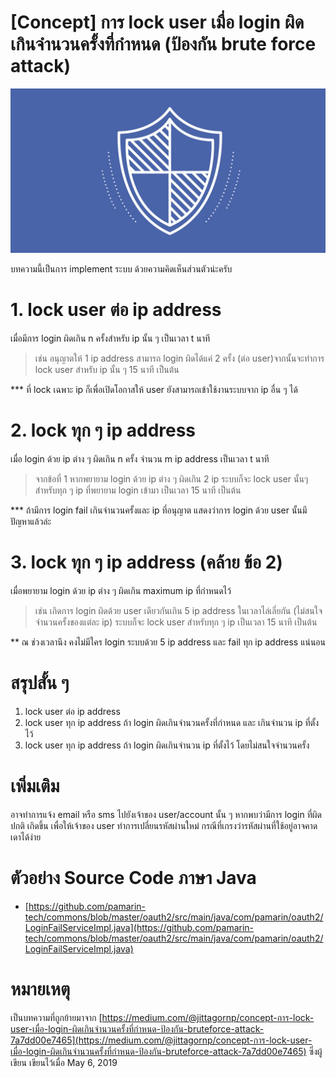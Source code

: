 # [Concept] การ lock user เมื่อ login ผิดเกินจำนวนครั้งที่กำหนด (ป้องกัน brute force attack)

![](./how-to-lock-user-when-login-wrong.jpeg)

บทความนี้เป็นการ implement ระบบ ด้วยความคิดเห็นส่วนตัวน่ะครับ

# 1. lock user ต่อ ip address

เมื่อมีการ login ผิดเกิน n ครั้งสำหรับ ip นั้น ๆ เป็นเวลา t นาที

> เช่น อนุญาตให้ 1 ip address สามารถ login ผิดได้แค่ 2 ครั้ง (ต่อ user)จากนั้นจะทำการ lock user สำหรับ ip นั้น ๆ 15 นาที เป็นต้น

*** ที่ lock เฉพาะ ip ก็เพื่อเปิดโอกาสให้ user ยังสามารถเข้าใช้งานระบบจาก ip อื่น ๆ ได้

# 2. lock ทุก ๆ ip address

เมื่อ login ด้วย ip ต่าง ๆ ผิดเกิน n ครั้ง จำนวน m ip address เป็นเวลา t นาที

> จากข้อที่ 1 หากพยายาม login ด้วย ip ต่าง ๆ ผิดเกิน 2 ip ระบบก็จะ lock user นั้นๆ สำหรับทุก ๆ ip ที่พยายาม login เข้ามา เป็นเวลา 15 นาที เป็นต้น

*** ถ้ามีการ login fail เกินจำนวนครั้งและ ip ที่อนุญาต แสดงว่าการ login ด้วย user นั้นมีปัญหาแล้วล่ะ

# 3. lock ทุก ๆ ip address (คล้าย ข้อ 2)

เมื่อพยายาม login ด้วย ip ต่าง ๆ ผิดเกิน maximum ip ที่กำหนดไว้

> เช่น เกิดการ login ผิดด้วย user เดียวกันเกิน 5 ip address ในเวลาไล่เลี่ยกัน (ไม่สนใจจำนวนครั้งของแต่ละ ip) ระบบก็จะ lock user สำหรับทุก ๆ ip เป็นเวลา 15 นาที เป็นต้น

** ณ ช่วงเวลานึง คงไม่มีใคร login ระบบด้วย 5 ip address และ fail ทุก ip address แน่นอน

# สรุปสั้น ๆ

1. lock user ต่อ ip address
2. lock user ทุก ip address ถ้า login ผิดเกินจำนวนครั้งที่กำหนด และ เกินจำนวน ip ที่ตั้งไว้
3. lock user ทุก ip address ถ้า login ผิดเกินจำนวน ip ที่ตั้งไว้ โดยไม่สนใจจำนวนครั้ง

# เพิ่มเติม

อาจทำการแจ้ง email หรือ sms ไปยังเจ้าของ user/account นั้น ๆ หากพบว่ามีการ login ที่ผิดปกติ เกิดขึ้น เพื่อให้เจ้าของ user ทำการเปลี่ยนรหัสผ่านใหม่ กรณีที่เกรงว่ารหัสผ่านที่ใช้อยู่อาจคาดเดาได้ง่าย

# ตัวอย่าง Source Code ภาษา Java

- [https://github.com/pamarin-tech/commons/blob/master/oauth2/src/main/java/com/pamarin/oauth2/LoginFailServiceImpl.java](https://github.com/pamarin-tech/commons/blob/master/oauth2/src/main/java/com/pamarin/oauth2/LoginFailServiceImpl.java)

# หมายเหตุ

เป็นบทความที่ถูกย้ายมาจาก [https://medium.com/@jittagornp/concept-การ-lock-user-เมื่อ-login-ผิดเกินจำนวนครั้งที่กำหนด-ป้องกัน-bruteforce-attack-7a7dd00e7465](https://medium.com/@jittagornp/concept-การ-lock-user-เมื่อ-login-ผิดเกินจำนวนครั้งที่กำหนด-ป้องกัน-bruteforce-attack-7a7dd00e7465) ซึ่งผู้เขียน เขียนไว้เมื่อ May 6, 2019